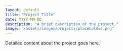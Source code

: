 ```yaml
---
layout: default
title: "Project Title"
date: YYYY-MM-DD
description: "A brief description of the project."
image: "/assets/images/projects/placeholder.png"
---
```


Detailed content about the project goes here. 